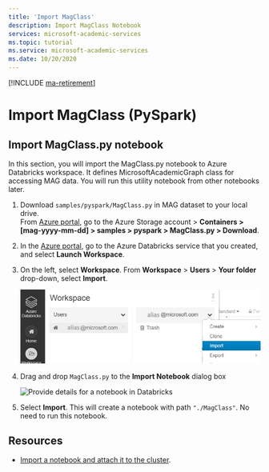 ```yaml
---
title: 'Import MagClass'
description: Import MagClass Notebook
services: microsoft-academic-services
ms.topic: tutorial
ms.service: microsoft-academic-services
ms.date: 10/20/2020
---
```

[!INCLUDE [ma-retirement](../includes/ma-retirement.md)]

# Import MagClass (PySpark)

## Import MagClass.py notebook

In this section, you will import the MagClass.py notebook to Azure Databricks workspace.
It defines MicrosoftAcademicGraph class for accessing MAG data.
You will run this utility notebook from other notebooks later.

1. Download `samples/pyspark/MagClass.py` in MAG dataset to your local drive.<br>From [Azure portal](https://portal.azure.com), go to the Azure Storage account > **Containers > [mag-yyyy-mm-dd] > samples > pyspark > MagClass.py > Download**.

1. In the [Azure portal](https://portal.azure.com), go to the Azure Databricks service that you created, and select **Launch Workspace**.

1. On the left, select **Workspace**. From **Workspace** > **Users** > **Your folder** drop-down, select **Import**.

    ![Import a notebook in Databricks](media/databricks/import-notebook-menu.png "import notebook in Databricks")
    
1. Drag and drop `MagClass.py` to the **Import Notebook** dialog box

    ![Provide details for a notebook in Databricks](media/databricks/import-notebook-dialog.png "Provide details for a notebook in Databricks")

1. Select **Import**. This will create a notebook with path `"./MagClass"`. No need to run this notebook.

## Resources

* [Import a notebook and attach it to the cluster](https://docs.databricks.com/user-guide/notebooks/notebook-manage.html#import-a-notebook).

